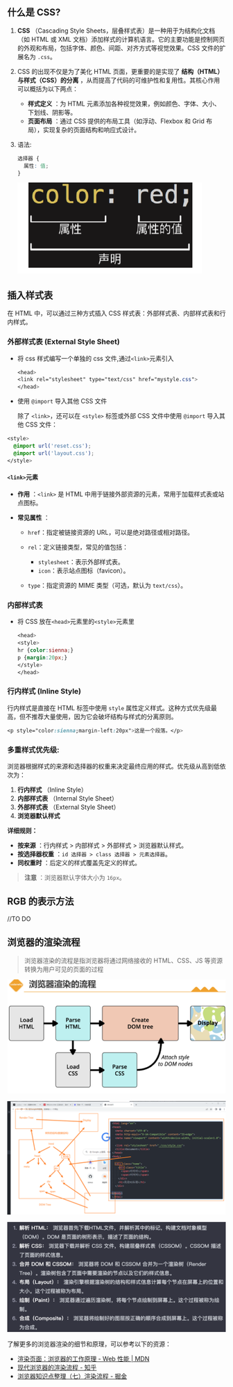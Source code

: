 ## 什么是 CSS?

1. **CSS** （Cascading Style Sheets，层叠样式表）是一种用于为结构化文档（如 HTML 或 XML 文档）添加样式的计算机语言。它的主要功能是控制网页的外观和布局，包括字体、颜色、间距、对齐方式等视觉效果。CSS 文件的扩展名为 `.css`。

2. CSS 的出现不仅是为了美化 HTML 页面，更重要的是实现了 **结构（HTML）与样式（CSS）的分离** ，从而提高了代码的可维护性和复用性。其核心作用可以概括为以下两点： 

   - **样式定义** ：为 HTML 元素添加各种视觉效果，例如颜色、字体、大小、下划线、阴影等。
   - **页面布局** ：通过 CSS 提供的布局工具（如浮动、Flexbox 和 Grid 布局），实现复杂的页面结构和响应式设计。

3. 语法:
   ```css
   选择器 {
     属性: 值;
   }
   ```
   
   
   
   ![image-20231207141546995](./assets/image-20231207141546995-1701929758358-1.png)

## 插入样式表

在 HTML 中，可以通过三种方式插入 CSS 样式表：外部样式表、内部样式表和行内样式。

### 外部样式表 (External Style Sheet)

- 将 css 样式编写一个单独的 css 文件,通过`<link>`元素引入

  ```css
  <head>
  <link rel="stylesheet" type="text/css" href="mystyle.css">
  </head>
  ```

- 使用 `@import` 导入其他 CSS 文件 

  除了 `<link>`，还可以在 `<style>` 标签或外部 CSS 文件中使用 `@import` 导入其他 CSS 文件： 


```css
<style>
  @import url('reset.css');
  @import url('layout.css');
</style>
```

#### `<link>`元素

- **作用** ：`<link>` 是 HTML 中用于链接外部资源的元素，常用于加载样式表或站点图标。
- **常见属性** ：
  
  - `href`：指定被链接资源的 URL，可以是绝对路径或相对路径。
  
  - `rel`：定义链接类型，常见的值包括：
    - `stylesheet`：表示外部样式表。
    - `icon`：表示站点图标（favicon）。
    
  - `type`：指定资源的 MIME 类型（可选，默认为 `text/css`）。

### 内部样式表

- 将 CSS 放在`<head>`元素里的`<style>`元素里

  ```css
  <head>
  <style>
  hr {color:sienna;}
  p {margin:20px;}
  </style>
  </head>
  ```

### 行内样式 (Inline Style)

行内样式是直接在 HTML 标签中使用 `style` 属性定义样式。这种方式优先级最高，但不推荐大量使用，因为它会破坏结构与样式的分离原则。

```CSS
<p style="color:sienna;margin-left:20px">这是一个段落。</p>
```

### 多重样式优先级:

浏览器根据样式的来源和选择器的权重来决定最终应用的样式。优先级从高到低依次为： 

1. **行内样式** （Inline Style）
2. **内部样式表** （Internal Style Sheet）
3. **外部样式表** （External Style Sheet）
4. **浏览器默认样式** 

**详细规则：** 

- **按来源** ：行内样式 > 内部样式 > 外部样式 > 浏览器默认样式。
- **按选择器权重** ：`id 选择器 > class 选择器 > 元素选择器`。
- **同权重时** ：后定义的样式覆盖先定义的样式。

> **注意** ：浏览器默认字体大小为 `16px`。 

## RGB 的表示方法

//TO DO

## 浏览器的渲染流程

> 浏览器渲染的流程是指浏览器将通过网络接收的 HTML、CSS、JS 等资源转换为用户可见的页面的过程

![image-20231211155859823](./assets/image-20231211155859823.png)

![浏览器的渲染流程](./assets/浏览器的渲染流程.png)

![image-20231213100655524](./assets/image-20231213100655524.png)

了解更多的浏览器渲染的细节和原理，可以参考以下的资源：

- [渲染页面：浏览器的工作原理 - Web 性能 | MDN](https://developer.mozilla.org/zh-CN/docs/Web/Performance/How_browsers_work)
- [现代浏览器的渲染流程 - 知乎](https://bing.com/search?q=浏览器渲染的流程)
- [浏览器知识点整理（七）渲染流程 - 掘金](https://juejin.cn/post/6975838644402094111)
